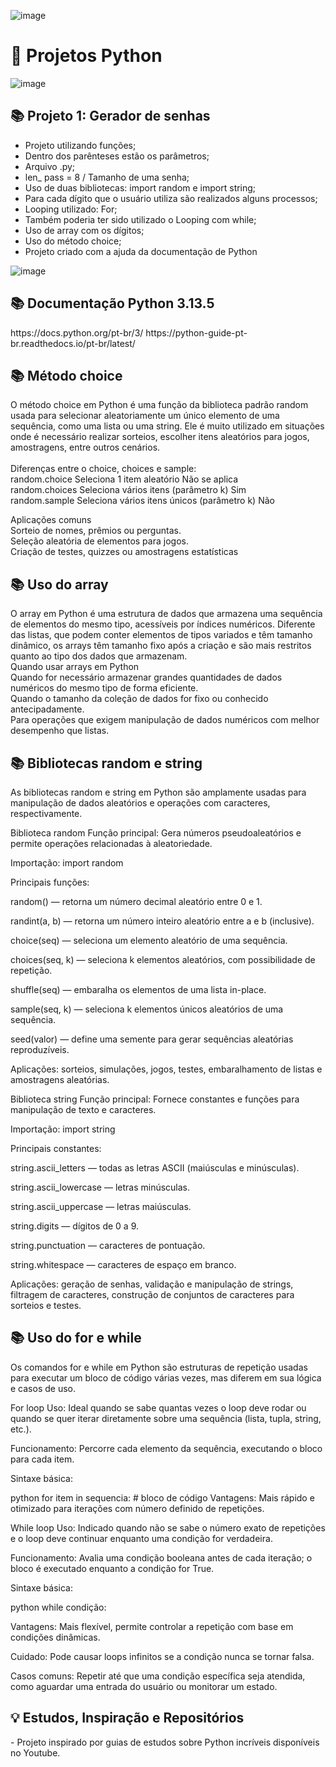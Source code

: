 ![image](https://github.com/user-attachments/assets/39fed896-81bd-40a1-81d5-0faf981244ef)


# 🎯 Projetos Python 

![image](https://github.com/user-attachments/assets/1be0d00f-93f9-4416-a666-a8d50db23a25)

<h2> 📚  Projeto 1: Gerador de senhas </h2>

- Projeto utilizando funções;
- Dentro dos parênteses estão os parâmetros;
- Arquivo .py;
- len_ pass = 8 / Tamanho de uma senha;
- Uso de duas bibliotecas: import random e import string;
- Para cada dígito que o usuário utiliza são realizados alguns processos;
- Looping utilizado: For;
- Também poderia ter sido utilizado o Looping com while;
- Uso de array com os dígitos;
- Uso do método choice;
- Projeto criado com a ajuda da documentação de Python

![image](https://github.com/user-attachments/assets/8ee65164-9ef8-4587-b657-3e681473839e)

<h2> 📚 Documentação Python 3.13.5 </h2>
https://docs.python.org/pt-br/3/
https://python-guide-pt-br.readthedocs.io/pt-br/latest/

<h2> 📚  Método choice </h2>

O método choice em Python é uma função da biblioteca padrão random usada para selecionar aleatoriamente um único elemento de uma sequência, como uma lista ou uma string.
Ele é muito utilizado em situações onde é necessário realizar sorteios, escolher itens aleatórios para jogos, amostragens, entre outros cenários.
<br>
<br>
Diferenças entre o choice, choices e sample:
<br>
random.choice	Seleciona 1 item aleatório	Não se aplica
<br>
random.choices	Seleciona vários itens (parâmetro k)	Sim
<br>
random.sample	Seleciona vários itens únicos (parâmetro k)	Não
<br>

Aplicações comuns
<br>
Sorteio de nomes, prêmios ou perguntas.
<br>
Seleção aleatória de elementos para jogos.
<br>
Criação de testes, quizzes ou amostragens estatísticas
<br>

<h2> 📚  Uso do array </h2>

O array em Python é uma estrutura de dados que armazena uma sequência de elementos do mesmo tipo, acessíveis por índices numéricos. Diferente das listas, 
que podem conter elementos de tipos variados e têm tamanho dinâmico, os arrays têm tamanho fixo após a criação e são mais restritos quanto ao tipo dos dados que armazenam.
<br>
Quando usar arrays em Python
<br>
Quando for necessário armazenar grandes quantidades de dados numéricos do mesmo tipo de forma eficiente.
<br>
Quando o tamanho da coleção de dados for fixo ou conhecido antecipadamente.
<br>
Para operações que exigem manipulação de dados numéricos com melhor desempenho que listas.

<h2> 📚  Bibliotecas random e string </h2>

As bibliotecas random e string em Python são amplamente usadas para manipulação de dados aleatórios e operações com caracteres, respectivamente.

Biblioteca random
Função principal: Gera números pseudoaleatórios e permite operações relacionadas à aleatoriedade.

Importação: import random

Principais funções:

random() — retorna um número decimal aleatório entre 0 e 1.

randint(a, b) — retorna um número inteiro aleatório entre a e b (inclusive).

choice(seq) — seleciona um elemento aleatório de uma sequência.

choices(seq, k) — seleciona k elementos aleatórios, com possibilidade de repetição.

shuffle(seq) — embaralha os elementos de uma lista in-place.

sample(seq, k) — seleciona k elementos únicos aleatórios de uma sequência.

seed(valor) — define uma semente para gerar sequências aleatórias reproduzíveis.

Aplicações: sorteios, simulações, jogos, testes, embaralhamento de listas e amostragens aleatórias.

Biblioteca string
Função principal: Fornece constantes e funções para manipulação de texto e caracteres.

Importação: import string

Principais constantes:

string.ascii_letters — todas as letras ASCII (maiúsculas e minúsculas).

string.ascii_lowercase — letras minúsculas.

string.ascii_uppercase — letras maiúsculas.

string.digits — dígitos de 0 a 9.

string.punctuation — caracteres de pontuação.

string.whitespace — caracteres de espaço em branco.

Aplicações: geração de senhas, validação e manipulação de strings, filtragem de caracteres, construção de conjuntos de caracteres para sorteios e testes.


<h2> 📚  Uso do for e while </h2>

Os comandos for e while em Python são estruturas de repetição usadas para executar um bloco de código várias vezes, mas diferem em sua lógica e casos de uso.

For loop
Uso: Ideal quando se sabe quantas vezes o loop deve rodar ou quando se quer iterar diretamente sobre uma sequência (lista, tupla, string, etc.).

Funcionamento: Percorre cada elemento da sequência, executando o bloco para cada item.

Sintaxe básica:

python
for item in sequencia:
    # bloco de código
Vantagens: Mais rápido e otimizado para iterações com número definido de repetições.


While loop
Uso: Indicado quando não se sabe o número exato de repetições e o loop deve continuar enquanto uma condição for verdadeira.

Funcionamento: Avalia uma condição booleana antes de cada iteração; o bloco é executado enquanto a condição for True.

Sintaxe básica:

python
while condição:

Vantagens: Mais flexível, permite controlar a repetição com base em condições dinâmicas.

Cuidado: Pode causar loops infinitos se a condição nunca se tornar falsa.

Casos comuns: Repetir até que uma condição específica seja atendida, como aguardar uma entrada do usuário ou monitorar um estado.

<h2> 💡 Estudos, Inspiração e Repositórios </h2>
- Projeto inspirado por guias de estudos sobre Python incríveis disponíveis no Youtube.


